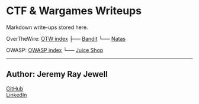 # CTF & Wargames Writeups

Markdown write-ups stored here.

OverTheWire: [OTW index](./overthewire/README.md)
   ├── [Bandit](./overthewire/bandit/README.md)
   └── [Natas](./overthewire/natas/README.md)

OWASP: [OWASP index](./owasp/README.md)
   └── [Juice Shop](./owasp/juice_shop/README.md)
  
---

## Author: **Jeremy Ray Jewell**
[GitHub](https://github.com/jeremyrayjewell)  
[LinkedIn](https://www.linkedin.com/in/jeremyrayjewell)
